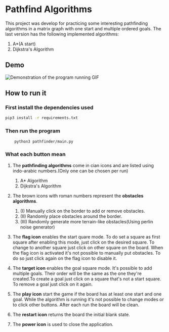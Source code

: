 # Pathfind Algorithms

This project was develop for practicing some interesting pathfinding algorithms in a matrix graph with one start and multiple ordered goals.
The last version has the following implemented algorithms:

1. A*(A start)
2. Dijkstra's Algorithm

## Demo

![Demonstration of the program running GIF](https://imgur.com/xaBFiaK.gif)

## How to run it

### First install the dependencies used

```bash
pip3 install -r requirements.txt
```

### Then run the program

```bash
    python3 pathfinder/main.py
```

### What each button mean

1. The **pathfinding algorithms** come in cian icons and are listed using indo-arabic numbers.(Only one can be chosen per run)

    1. A* Algorithm
    2. Dijkstra's Algorithm

2. The brown icons with roman numbers represent the **obstacles algorithms**.
    1. (I) Manually click on the border to add or remove obstacles.
    2. (II) Randomly place obstacles around the border.
    3. (III) Randomly generate more terrain-like obstacles(Using perlin noise generator)

3. The **flag icon** enables the start quare mode. To do set a square as first square after enabling this mode, just click on the desired square. To change to another square just click on other square on the board. When the flag icon is activated it's not possible to manually put obstacles. To do so just click again on the flag icon to disable it.
4. The **target icon** enables the goal square mode. It's possible to add
multiple goals. Their order will be the same as the one they're created.To create a goal just click on a square that's not a start square. To remove a goal just click on it again.
5. The **play icon** start the game if the board has at least one start and one goal. While the algorithm is running it's not possible to change modes or to click other buttons. After each run the board will be clean.
6. The **restart icon** returns the board the initial blank state.
7. The **power icon** is used to close the application.